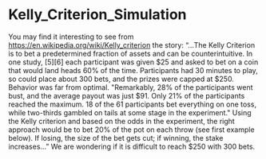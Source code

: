 # Kelly_Criterion_Simulation
You may find it interesting to see from https://en.wikipedia.org/wiki/Kelly_criterion the story:  “…The Kelly Criterion is to bet a predetermined fraction of assets and can be counterintuitive. In one study, [5][6] each participant was given $25 and asked to bet on a coin that would land heads 60% of the time. Participants had 30 minutes to play, so could place about 300 bets, and the prizes were capped at $250. Behavior was far from optimal. "Remarkably, 28% of the participants went bust, and the average payout was just $91. Only 21% of the participants reached the maximum. 18 of the 61 participants bet everything on one toss, while two-thirds gambled on tails at some stage in the experiment." Using the Kelly criterion and based on the odds in the experiment, the right approach would be to bet 20% of the pot on each throw (see first example below). If losing, the size of the bet gets cut; if winning, the stake increases…”  We are wondering if it is difficult to reach $250 with 300 bets.
